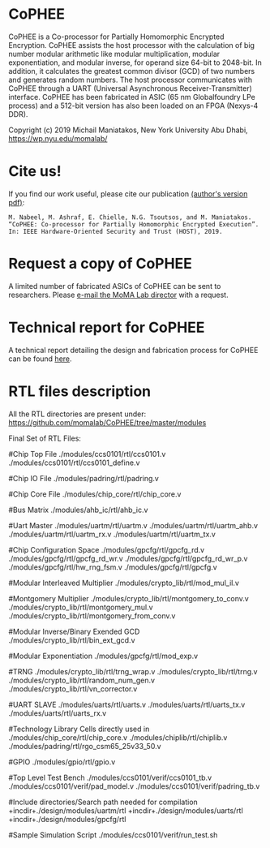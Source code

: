 # CoPHEE
CoPHEE is a Co-processor for Partially Homomorphic Encrypted Encryption. CoPHEE assists the host processor with the calculation of big number modular arithmetic like modular multiplication, modular exponentiation, and modular inverse, for operand size 64-bit to 2048-bit. In addition, it calculates the greatest common divisor (GCD) of two numbers and generates random numbers. The host processor communicates with CoPHEE through a UART (Universal Asynchronous Receiver-Transmitter) interface. CoPHEE has been fabricated in ASIC (65 nm Globalfoundry LPe process) and a 512-bit version has also been loaded on an FPGA (Nexys-4 DDR).

Copyright (c) 2019 Michail Maniatakos, New York University Abu Dhabi, https://wp.nyu.edu/momalab/

# Cite us!
If you find our work useful, please cite our publication [(author's version pdf)](http://sites.nyuad.nyu.edu/moma/pdfs/pubs/C42.pdf):
 
    M. Nabeel, M. Ashraf, E. Chielle, N.G. Tsoutsos, and M. Maniatakos.
    “CoPHEE: Co-processor for Partially Homomorphic Encrypted Execution”. 
    In: IEEE Hardware-Oriented Security and Trust (HOST), 2019. 

# Request a copy of CoPHEE
A limited number of fabricated ASICs of CoPHEE can be sent to researchers. Please [e-mail the MoMA Lab director](mailto:michail.maniatakos+cophee@nyu.edu) with a request.

# Technical report for CoPHEE
A technical report detailing the design and fabrication process for CoPHEE can be found [here](http://sites.nyuad.nyu.edu/moma/pdfs/pubs/CoPHEE_Technical_Report.pdf).

# RTL files description

All the RTL directories are present under:
https://github.com/momalab/CoPHEE/tree/master/modules 

Final Set of RTL Files:

  #Chip Top File
  ./modules/ccs0101/rtl/ccs0101.v
  ./modules/ccs0101/rtl/ccs0101_define.v

  #Chip IO File
  ./modules/padring/rtl/padring.v

  #Chip Core File
  ./modules/chip_core/rtl/chip_core.v

  #Bus Matrix
  ./modules/ahb_ic/rtl/ahb_ic.v

  #Uart Master
  ./modules/uartm/rtl/uartm.v
  ./modules/uartm/rtl/uartm_ahb.v
  ./modules/uartm/rtl/uartm_rx.v
  ./modules/uartm/rtl/uartm_tx.v

  #Chip Configuration Space
  ./modules/gpcfg/rtl/gpcfg_rd.v
  ./modules/gpcfg/rtl/gpcfg_rd_wr.v
  ./modules/gpcfg/rtl/gpcfg_rd_wr_p.v
  ./modules/gpcfg/rtl/hw_rng_fsm.v
  ./modules/gpcfg/rtl/gpcfg.v

  #Modular Interleaved Multiplier
  ./modules/crypto_lib/rtl/mod_mul_il.v

  #Montgomery Multiplier
  ./modules/crypto_lib/rtl/montgomery_to_conv.v
  ./modules/crypto_lib/rtl/montgomery_mul.v
  ./modules/crypto_lib/rtl/montgomery_from_conv.v

  #Modular Inverse/Binary Exended GCD
  ./modules/crypto_lib/rtl/bin_ext_gcd.v

  #Modular Exponentiation
  ./modules/gpcfg/rtl/mod_exp.v

  #TRNG
  ./modules/crypto_lib/rtl/trng_wrap.v
  ./modules/crypto_lib/rtl/trng.v
  ./modules/crypto_lib/rtl/random_num_gen.v
  ./modules/crypto_lib/rtl/vn_corrector.v

  #UART SLAVE
  ./modules/uarts/rtl/uarts.v
  ./modules/uarts/rtl/uarts_tx.v
  ./modules/uarts/rtl/uarts_rx.v

  #Technology Library Cells directly used in ./modules/chip_core/rtl/chip_core.v 
  ./modules/chiplib/rtl/chiplib.v
  ./modules/padring/rtl/rgo_csm65_25v33_50.v

  #GPIO
  ./modules/gpio/rtl/gpio.v

  #Top Level Test Bench
  ./modules/ccs0101/verif/ccs0101_tb.v
  ./modules/ccs0101/verif/pad_model.v
  ./modules/ccs0101/verif/padring_tb.v
  
  #Include directories/Search path needed for compilation
  +incdir+./design/modules/uartm/rtl
  +incdir+./design/modules/uarts/rtl
  +incdir+./design/modules/gpcfg/rtl

  #Sample Simulation Script
  ./modules/ccs0101/verif/run_test.sh

